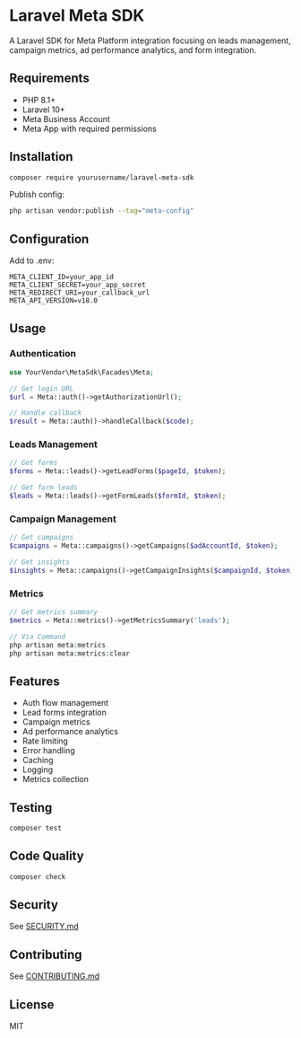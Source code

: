 # Laravel Meta SDK

A Laravel SDK for Meta Platform integration focusing on leads management, campaign metrics, ad performance analytics, and form integration.

## Requirements
- PHP 8.1+
- Laravel 10+
- Meta Business Account
- Meta App with required permissions

## Installation
```bash
composer require yourusername/laravel-meta-sdk
```

Publish config:
```bash
php artisan vendor:publish --tag="meta-config"
```

## Configuration
Add to .env:
```env
META_CLIENT_ID=your_app_id
META_CLIENT_SECRET=your_app_secret
META_REDIRECT_URI=your_callback_url
META_API_VERSION=v18.0
```

## Usage

### Authentication
```php
use YourVendor\MetaSdk\Facades\Meta;

// Get login URL
$url = Meta::auth()->getAuthorizationUrl();

// Handle callback
$result = Meta::auth()->handleCallback($code);
```

### Leads Management
```php
// Get forms
$forms = Meta::leads()->getLeadForms($pageId, $token);

// Get form leads
$leads = Meta::leads()->getFormLeads($formId, $token);
```

### Campaign Management
```php
// Get campaigns
$campaigns = Meta::campaigns()->getCampaigns($adAccountId, $token);

// Get insights
$insights = Meta::campaigns()->getCampaignInsights($campaignId, $token);
```

### Metrics
```php
// Get metrics summary
$metrics = Meta::metrics()->getMetricsSummary('leads');

// Via Command
php artisan meta:metrics
php artisan meta:metrics:clear
```

## Features
- Auth flow management
- Lead forms integration
- Campaign metrics
- Ad performance analytics
- Rate limiting
- Error handling
- Caching
- Logging
- Metrics collection

## Testing
```bash
composer test
```

## Code Quality
```bash
composer check
```

## Security
See [SECURITY.md](SECURITY.md)

## Contributing
See [CONTRIBUTING.md](.github/CONTRIBUTING.md)

## License
MIT